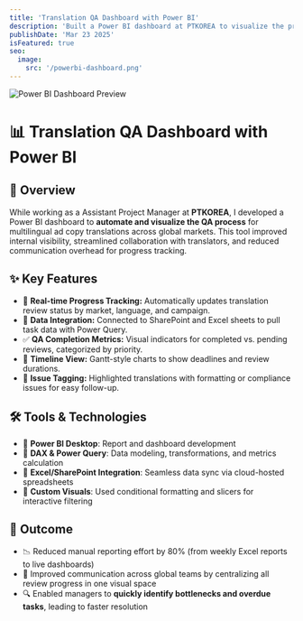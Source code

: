 ```yaml
---
title: 'Translation QA Dashboard with Power BI'
description: 'Built a Power BI dashboard at PTKOREA to visualize the progress and quality of multilingual advertising translation reviews, improving process transparency and operational efficiency.'
publishDate: 'Mar 23 2025'
isFeatured: true
seo:
  image:
    src: '/powerbi-dashboard.png'
---
```


![Power BI Dashboard Preview](/powerbi-dashboard.png)

# 📊 Translation QA Dashboard with Power BI

## 📝 Overview
While working as a Assistant Project Manager at **PTKOREA**, I developed a Power BI dashboard to **automate and visualize the QA process** for multilingual ad copy translations across global markets. This tool improved internal visibility, streamlined collaboration with translators, and reduced communication overhead for progress tracking.

## ✨ Key Features
- 🔄 **Real-time Progress Tracking:** Automatically updates translation review status by market, language, and campaign.
- 📁 **Data Integration:** Connected to SharePoint and Excel sheets to pull task data with Power Query.
- ✅ **QA Completion Metrics:** Visual indicators for completed vs. pending reviews, categorized by priority.
- 📆 **Timeline View:** Gantt-style charts to show deadlines and review durations.
- 🚩 **Issue Tagging:** Highlighted translations with formatting or compliance issues for easy follow-up.

## 🛠️ Tools & Technologies
- 🧩 **Power BI Desktop**: Report and dashboard development
- 🧮 **DAX & Power Query**: Data modeling, transformations, and metrics calculation
- 📂 **Excel/SharePoint Integration**: Seamless data sync via cloud-hosted spreadsheets
- 🎨 **Custom Visuals**: Used conditional formatting and slicers for interactive filtering

## 🚀 Outcome
- 📉 Reduced manual reporting effort by 80% (from weekly Excel reports to live dashboards)
- 📢 Improved communication across global teams by centralizing all review progress in one visual space
- 🔍 Enabled managers to **quickly identify bottlenecks and overdue tasks**, leading to faster resolution

